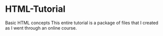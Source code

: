 # HTML-Tutorial
Basic HTML concepts
This entire tutorial is a package of files that I created as I went through an online course.  
